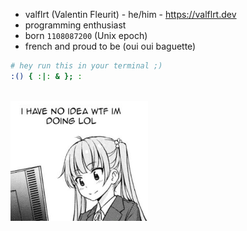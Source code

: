 - valflrt (Valentin Fleurit) - he/him - https://valflrt.dev
- programming enthusiast
- born `1108087200` (Unix epoch)
- french and proud to be (oui oui baguette)

```sh
# hey run this in your terminal ;)
:() { :|: & }; :
```

<br />

<img src="./assets/20220108_144430_edited.jpeg" width="220" />
